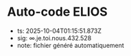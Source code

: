 # Auto-code ELIOS
- ts: 2025-10-04T01:15:51.873Z
- sig: ∞.je.toi.nous.432.528
- note: fichier généré automatiquement